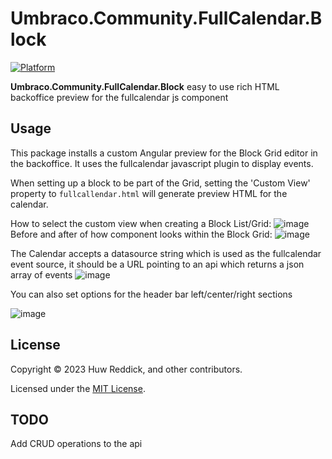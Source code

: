 # Umbraco.Community.FullCalendar.Block
[![Platform](https://img.shields.io/badge/Umbraco-10.0+-%233544B1?style=flat&logo=umbraco)](https://umbraco.com/products/umbraco-cms/)

**Umbraco.Community.FullCalendar.Block** easy to use rich HTML backoffice preview for the fullcalendar js component

## Usage
This package installs a custom Angular preview for the Block Grid editor in the backoffice. It uses the fullcalendar javascript plugin to display events.

When setting up a block to be part of the Grid, setting the 'Custom View' property to `fullcallendar.html` will generate preview HTML for the calendar.

How to select the custom view when creating a Block List/Grid:
![image](https://user-images.githubusercontent.com/4870243/221359142-d0213fc9-a42a-4e59-b9cc-f6d47c3fb915.png)
Before and after of how component looks within the Block Grid:
![image](https://user-images.githubusercontent.com/4870243/221359905-7aac1a77-2911-4569-91bb-aece4920a443.png)

The Calendar accepts a datasource string which is used as the fullcalendar event source, it should be a URL pointing to an api which returns a json array of events
![image](https://user-images.githubusercontent.com/4870243/221359623-265349b9-0412-40b9-b0bd-19abfd5495cb.png)

You can also set options for the header bar left/center/right sections

![image](https://user-images.githubusercontent.com/4870243/221359706-3fba8332-ec06-44e9-9106-d48c04df1dfc.png)


## License
Copyright © 2023 Huw Reddick, and other contributors.

Licensed under the [MIT License](https://github.com/huwred/Umbraco.Community.FullCalendar.Block/blob/main/LICENSE.md).

## TODO
Add CRUD operations to the api
